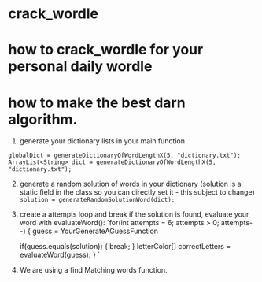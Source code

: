 # crack_wordle

# how to crack_wordle for your personal daily wordle



# how to make the best darn algorithm.

1. generate your dictionary lists in your main function

`globalDict = generateDictionaryOfWordLengthX(5, "dictionary.txt");`  
`ArrayList<String> dict = generateDictionaryOfWordLengthX(5, "dictionary.txt");`

2. generate a random solution of words in your dictionary (solution is a static field in the class so you can directly set it - this subject to change)
`solution = generateRandomSolutionWord(dict);`

3. create a attempts loop and break if the solution is found, evaluate your word with evaluateWord():
`for(int attempts = 6; attempts > 0; attempts--) {
  guess = YourGenerateAGuessFunction
  
    if(guess.equals(solution)) {
      break;
  }
  letterColor[] correctLetters = evaluateWord(guess);
}
`
4. We are using a find Matching words function.



